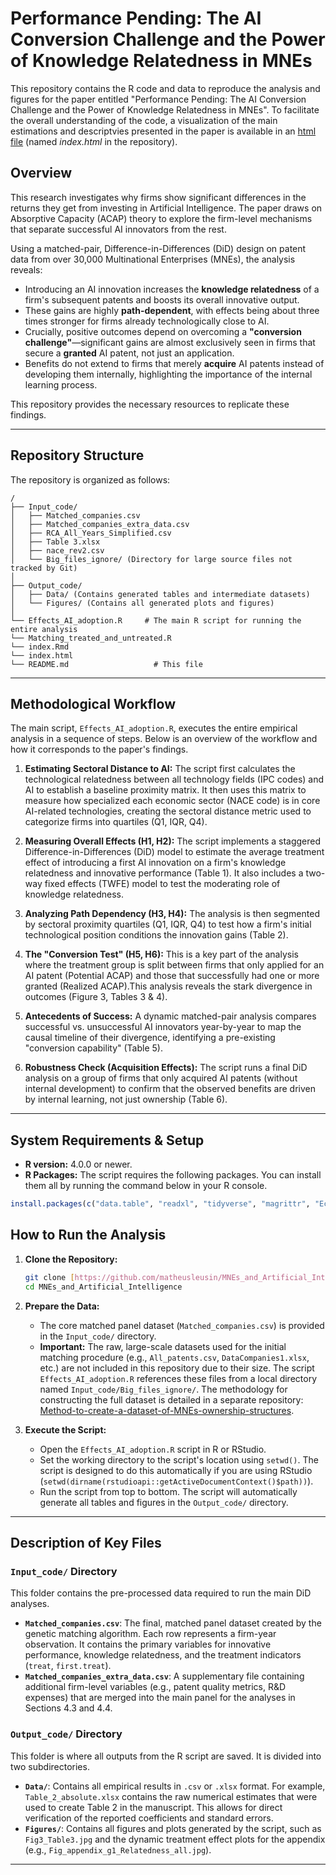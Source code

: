 # Performance Pending: The AI Conversion Challenge and the Power of Knowledge Relatedness in MNEs

This repository contains the R code and data to reproduce the analysis and figures for the paper entitled "Performance Pending: The AI Conversion Challenge and the Power of Knowledge Relatedness in MNEs". 
To facilitate the overall understanding of the code, a visualization of the main estimations and descriptvies presented in the paper is available in an [html file](https://relatedness-in-mnes.netlify.app/) (named *index.html* in the repository).
## Overview

This research investigates why firms show significant differences in the returns they get from investing in Artificial Intelligence. The paper draws on Absorptive Capacity (ACAP) theory to explore the firm-level mechanisms that separate successful AI innovators from the rest.

Using a matched-pair, Difference-in-Differences (DiD) design on patent data from over 30,000 Multinational Enterprises (MNEs), the analysis reveals:
* Introducing an AI innovation increases the **knowledge relatedness** of a firm's subsequent patents and boosts its overall innovative output.
* These gains are highly **path-dependent**, with effects being about three times stronger for firms already technologically close to AI.
* Crucially, positive outcomes depend on overcoming a **"conversion challenge"**—significant gains are almost exclusively seen in firms that secure a **granted** AI patent, not just an application.
* Benefits do not extend to firms that merely **acquire** AI patents instead of developing them internally, highlighting the importance of the internal learning process.

This repository provides the necessary resources to replicate these findings.

---

## Repository Structure

The repository is organized as follows:

```
/
├── Input_code/
│   ├── Matched_companies.csv
│   ├── Matched_companies_extra_data.csv
│   ├── RCA_All_Years_Simplified.csv
│   ├── Table 3.xlsx
│   ├── nace_rev2.csv
│   └── Big_files_ignore/ (Directory for large source files not tracked by Git)
│
├── Output_code/
│   ├── Data/ (Contains generated tables and intermediate datasets)
│   └── Figures/ (Contains all generated plots and figures)
│
└── Effects_AI_adoption.R     # The main R script for running the entire analysis
└── Matching_treated_and_untreated.R
└── index.Rmd
└── index.html
└── README.md                   # This file
```
---

## Methodological Workflow

The main script, `Effects_AI_adoption.R`, executes the entire empirical analysis in a sequence of steps. Below is an overview of the workflow and how it corresponds to the paper's findings.

1.  **Estimating Sectoral Distance to AI:** The script first calculates the technological relatedness between all technology fields (IPC codes) and AI to establish a baseline proximity matrix. It then uses this matrix to measure how specialized each economic sector (NACE code) is in core AI-related technologies, creating the sectoral distance metric used to categorize firms into quartiles (Q1, IQR, Q4).

2.  **Measuring Overall Effects (H1, H2):** The script implements a staggered Difference-in-Differences (DiD) model to estimate the average treatment effect of introducing a first AI innovation on a firm's knowledge relatedness and innovative performance (Table 1). It also includes a two-way fixed effects (TWFE) model to test the moderating role of knowledge relatedness.

3.  **Analyzing Path Dependency (H3, H4):** The analysis is then segmented by sectoral proximity quartiles (Q1, IQR, Q4) to test how a firm's initial technological position conditions the innovation gains (Table 2).

4.  **The "Conversion Test" (H5, H6):** This is a key part of the analysis where the treatment group is split between firms that only applied for an AI patent (Potential ACAP) and those that successfully had one or more granted (Realized ACAP).This analysis reveals the stark divergence in outcomes (Figure 3, Tables 3 & 4).

5.  **Antecedents of Success:** A dynamic matched-pair analysis compares successful vs. unsuccessful AI innovators year-by-year to map the causal timeline of their divergence, identifying a pre-existing "conversion capability" (Table 5).

6.  **Robustness Check (Acquisition Effects):** The script runs a final DiD analysis on a group of firms that only acquired AI patents (without internal development) to confirm that the observed benefits are driven by internal learning, not just ownership (Table 6).

---

## System Requirements & Setup

* **R version:** 4.0.0 or newer.
* **R Packages:** The script requires the following packages. You can install them all by running the command below in your R console.

```R
install.packages(c("data.table", "readxl", "tidyverse", "magrittr", "EconGeo", "psych", "Metrics", "did", "openxlsx", "zoo", "vtable", "ggcorrplot", "janitor"))
```

## How to Run the Analysis

1.  **Clone the Repository:**
    ```bash
    git clone [https://github.com/matheusleusin/MNEs_and_Artificial_Intelligence.git](https://github.com/matheusleusin/MNEs_and_Artificial_Intelligence.git)
    cd MNEs_and_Artificial_Intelligence
    ```

2.  **Prepare the Data:**
    * The core matched panel dataset (`Matched_companies.csv`) is provided in the `Input_code/` directory.
    * **Important:** The raw, large-scale datasets used for the initial matching procedure (e.g., `All_patents.csv`, `DataCompanies1.xlsx`, etc.) are not included in this repository due to their size. The script `Effects_AI_adoption.R` references these files from a local directory named `Input_code/Big_files_ignore/`. The methodology for constructing the full dataset is detailed in a separate repository: [Method-to-create-a-dataset-of-MNEs-ownership-structures](https://github.com/matheusleusin/Method-to-create-a-dataset-of-MNEs-ownership-structures).

3.  **Execute the Script:**
    * Open the `Effects_AI_adoption.R` script in R or RStudio.
    * Set the working directory to the script's location using `setwd()`. The script is designed to do this automatically if you are using RStudio (`setwd(dirname(rstudioapi::getActiveDocumentContext()$path))`).
    * Run the script from top to bottom. The script will automatically generate all tables and figures in the `Output_code/` directory.

---

## Description of Key Files

### `Input_code/` Directory
This folder contains the pre-processed data required to run the main DiD analyses.

* **`Matched_companies.csv`**: The final, matched panel dataset created by the genetic matching algorithm. Each row represents a firm-year observation. It contains the primary variables for innovative performance, knowledge relatedness, and the treatment indicators (`treat`, `first.treat`).
* **`Matched_companies_extra_data.csv`**: A supplementary file containing additional firm-level variables (e.g., patent quality metrics, R&D expenses) that are merged into the main panel for the analyses in Sections 4.3 and 4.4.

### `Output_code/` Directory
This folder is where all outputs from the R script are saved. It is divided into two subdirectories.

* **`Data/`**: Contains all empirical results in `.csv` or `.xlsx` format. For example, `Table_2_absolute.xlsx` contains the raw numerical estimates that were used to create Table 2 in the manuscript. This allows for direct verification of the reported coefficients and standard errors.
* **`Figures/`**: Contains all figures and plots generated by the script, such as `Fig3_Table3.jpg` and the dynamic treatment effect plots for the appendix (e.g., `Fig_appendix_g1_Relatedness_all.jpg`).

---
